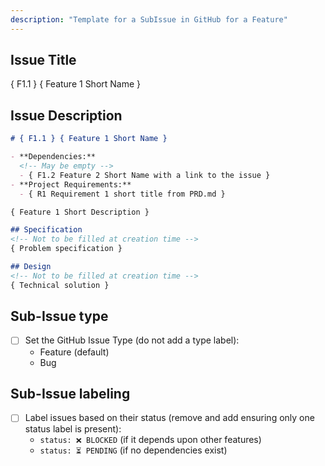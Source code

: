 ```yaml
---
description: "Template for a SubIssue in GitHub for a Feature"
---
```


## Issue Title

{ F1.1 } { Feature 1 Short Name }

## Issue Description

````markdown
# { F1.1 } { Feature 1 Short Name }

- **Dependencies:** 
  <!-- May be empty -->
  - { F1.2 Feature 2 Short Name with a link to the issue }
- **Project Requirements:** 
  - { R1 Requirement 1 short title from PRD.md }

{ Feature 1 Short Description }

## Specification
<!-- Not to be filled at creation time -->
{ Problem specification }

## Design
<!-- Not to be filled at creation time -->
{ Technical solution }
````

## Sub-Issue type

- [ ] Set the GitHub Issue Type (do not add a type label):
  - Feature (default)
  - Bug

## Sub-Issue labeling

- [ ] Label issues based on their status (remove and add ensuring only one status label is present):
  - `status: ❌ BLOCKED` (if it depends upon other features)
  - `status: ⏳ PENDING` (if no dependencies exist)

<!-- Notes
- Treat "depends upon other features" as: the Dependencies list contains at least one real issue reference (e.g., `#123` or a full issue URL). If empty or explicitly "none", use PENDING.
- Link dependencies using GitHub issue references so they’re clickable.
- Do not add a `feature` label; use the Issue Type instead. -->
